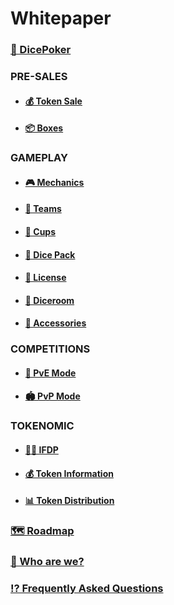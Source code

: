 # Whitepaper

### [🎲 DicePoker](/presentation.md)

### **PRE-SALES**

- #### [💰 Token Sale](/tokensell.md)

- #### [📦 Boxes](/box.md)

### **GAMEPLAY**

- #### [🎮 Mechanics](/gameplay.md)

- #### [💎 Teams](/diceteam.md)

- #### [🥃 Cups](/dicecup.md)

- #### [🎲 Dice Pack](/dicepack.md)

- #### [💎 License](/gamelicence.md)

- #### [🎰 Diceroom](/diceroom.md)

- #### [🧩 Accessories](/accessories.md)

### **COMPETITIONS**

- #### [🤜 PvE Mode](/dicerway.md)

- #### [🏟 PvP Mode](/pvpmode.md)

### **TOKENOMIC**

- #### [👮🏻 IFDP](/1oracle.md)

- #### [💰 Token Information](/1infotoken.md)

- #### [📊 Token Distribution](/1distributiontoken.md)

### [🗺 Roadmap](/1roadmap.md)

### [👥 Who are we?](/whoweare.md)

### [⁉️ Frequently Asked Questions](/faqs.md)
